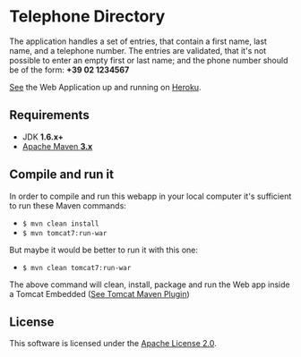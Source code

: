 # Telephone Directory #

The application handles a set of entries, that contain a first name,
last name, and a telephone number.
The entries are validated, that it's not possible to enter an empty first or last name; and the phone number should be of the form: **+39 02 1234567**

[See](http://phone-directory.herokuapp.com/) the Web Application up and running on [Heroku](https://www.heroku.com/).

## Requirements ##
* JDK **1.6.x+**
* [Apache Maven **3.x**](http://maven.apache.org/)

## Compile and run it ##
In order to compile and run this webapp in your local computer it's sufficient to run these Maven commands:

* `$ mvn clean install`
* `$ mvn tomcat7:run-war` 

But maybe it would be better to run it with this one:

* `$ mvn clean tomcat7:run-war`

The above command will clean, install, package and run the Web app inside a Tomcat Embedded ([See Tomcat Maven Plugin](http://tomcat.apache.org/maven-plugin.html))

License
-------

This software is licensed under the [Apache License 2.0](http://www.apache.org/licenses/LICENSE-2.0.html).